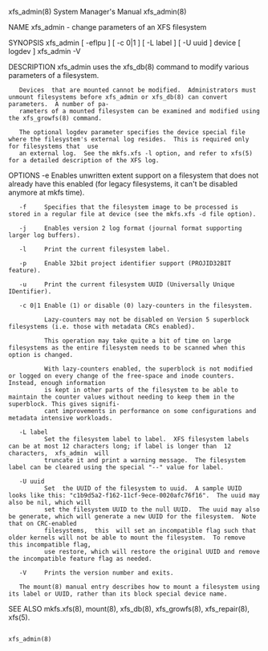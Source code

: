 xfs_admin(8)                                                           System Manager's Manual                                                          xfs_admin(8)

NAME
       xfs_admin - change parameters of an XFS filesystem

SYNOPSIS
       xfs_admin [ -eflpu ] [ -c 0|1 ] [ -L label ] [ -U uuid ] device [ logdev ]
       xfs_admin -V

DESCRIPTION
       xfs_admin uses the xfs_db(8) command to modify various parameters of a filesystem.

       Devices  that are mounted cannot be modified.  Administrators must unmount filesystems before xfs_admin or xfs_db(8) can convert parameters.  A number of pa‐
       rameters of a mounted filesystem can be examined and modified using the xfs_growfs(8) command.

       The optional logdev parameter specifies the device special file where the filesystem's external log resides.  This is required only for filesystems that  use
       an external log.  See the mkfs.xfs -l option, and refer to xfs(5) for a detailed description of the XFS log.

OPTIONS
       -e     Enables unwritten extent support on a filesystem that does not already have this enabled (for legacy filesystems, it can't be disabled anymore at mkfs
              time).

       -f     Specifies that the filesystem image to be processed is stored in a regular file at device (see the mkfs.xfs -d file option).

       -j     Enables version 2 log format (journal format supporting larger log buffers).

       -l     Print the current filesystem label.

       -p     Enable 32bit project identifier support (PROJID32BIT feature).

       -u     Print the current filesystem UUID (Universally Unique IDentifier).

       -c 0|1 Enable (1) or disable (0) lazy-counters in the filesystem.

              Lazy-counters may not be disabled on Version 5 superblock filesystems (i.e. those with metadata CRCs enabled).

              This operation may take quite a bit of time on large filesystems as the entire filesystem needs to be scanned when this option is changed.

              With lazy-counters enabled, the superblock is not modified or logged on every change of the free-space and inode counters. Instead, enough information
              is kept in other parts of the filesystem to be able to maintain the counter values without needing to keep them in the superblock. This gives signifi‐
              cant improvements in performance on some configurations and metadata intensive workloads.

       -L label
              Set the filesystem label to label.  XFS filesystem labels can be at most 12 characters long; if label is longer than  12  characters,  xfs_admin  will
              truncate it and print a warning message.  The filesystem label can be cleared using the special "--" value for label.

       -U uuid
              Set  the UUID of the filesystem to uuid.  A sample UUID looks like this: "c1b9d5a2-f162-11cf-9ece-0020afc76f16".  The uuid may also be nil, which will
              set the filesystem UUID to the null UUID.  The uuid may also be generate, which will generate a new UUID for the filesystem.  Note that on CRC-enabled
              filesystems,  this  will set an incompatible flag such that older kernels will not be able to mount the filesystem.  To remove this incompatible flag,
              use restore, which will restore the original UUID and remove the incompatible feature flag as needed.

       -V     Prints the version number and exits.

       The mount(8) manual entry describes how to mount a filesystem using its label or UUID, rather than its block special device name.

SEE ALSO
       mkfs.xfs(8), mount(8), xfs_db(8), xfs_growfs(8), xfs_repair(8), xfs(5).

                                                                                                                                                        xfs_admin(8)
